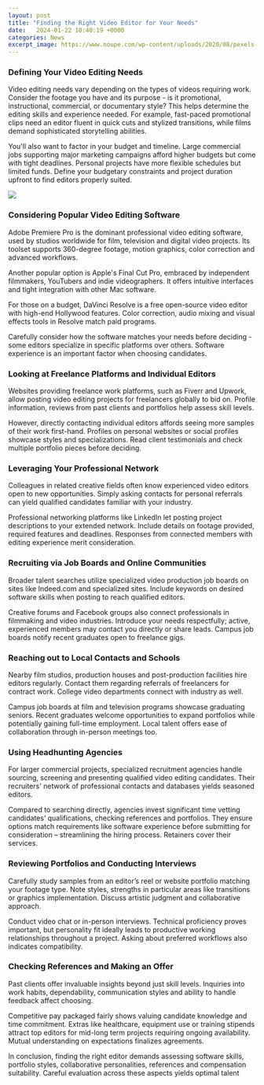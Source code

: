 ```yaml
---
layout: post
title: "Finding the Right Video Editor for Your Needs"
date:   2024-01-22 10:40:19 +0000
categories: News
excerpt_image: https://www.noupe.com/wp-content/uploads/2020/08/pexels-kelly-lacy-4041405.jpg
---
```

### Defining Your Video Editing Needs
Video editing needs vary depending on the types of videos requiring work. Consider the footage you have and its purpose - is it promotional, instructional, commercial, or documentary style? This helps determine the editing skills and experience needed. For example, fast-paced promotional clips need an editor fluent in quick cuts and stylized transitions, while films demand sophisticated storytelling abilities. 

You'll also want to factor in your budget and timeline. Large commercial jobs supporting major marketing campaigns afford higher budgets but come with tight deadlines. Personal projects have more flexible schedules but limited funds. Define your budgetary constraints and project duration upfront to find editors properly suited.


![](https://www.noupe.com/wp-content/uploads/2020/08/pexels-kelly-lacy-4041405.jpg)
### Considering Popular Video Editing Software
Adobe Premiere Pro is the dominant professional video editing software, used by studios worldwide for film, television and digital video projects. Its toolset supports 360-degree footage, motion graphics, color correction and advanced workflows. 

Another popular option is Apple's Final Cut Pro, embraced by independent filmmakers, YouTubers and indie videographers. It offers intuitive interfaces and tight integration with other Mac software.

For those on a budget, DaVinci Resolve is a free open-source video editor with high-end Hollywood features. Color correction, audio mixing and visual effects tools in Resolve match paid programs.

Carefully consider how the software matches your needs before deciding - some editors specialize in specific platforms over others. Software experience is an important factor when choosing candidates.

### Looking at Freelance Platforms and Individual Editors 
Websites providing freelance work platforms, such as Fiverr and Upwork, allow posting video editing projects for freelancers globally to bid on. Profile information, reviews from past clients and portfolios help assess skill levels. 

However, directly contacting individual editors affords seeing more samples of their work first-hand. Profiles on personal websites or social profiles showcase styles and specializations. Read client testimonials and check multiple portfolio pieces before deciding.

### Leveraging Your Professional Network
Colleagues in related creative fields often know experienced video editors open to new opportunities. Simply asking contacts for personal referrals can yield qualified candidates familiar with your industry. 

Professional networking platforms like LinkedIn let posting project descriptions to your extended network. Include details on footage provided, required features and deadlines. Responses from connected members with editing experience merit consideration.

### Recruiting via Job Boards and Online Communities
Broader talent searches utilize specialized video production job boards on sites like Indeed.com and specialized sites. Include keywords on desired software skills when posting to reach qualified editors.

Creative forums and Facebook groups also connect professionals in filmmaking and video industries. Introduce your needs respectfully; active, experienced members may contact you directly or share leads. Campus job boards notify recent graduates open to freelance gigs.

### Reaching out to Local Contacts and Schools  
Nearby film studios, production houses and post-production facilities hire editors regularly. Contact them regarding referrals of freelancers for contract work. College video departments connect with industry as well. 

Campus job boards at film and television programs showcase graduating seniors. Recent graduates welcome opportunities to expand portfolios while potentially gaining full-time employment. Local talent offers ease of collaboration through in-person meetings too.

### Using Headhunting Agencies
For larger commercial projects, specialized recruitment agencies handle sourcing, screening and presenting qualified video editing candidates. Their recruiters' network of professional contacts and databases yields seasoned editors.

Compared to searching directly, agencies invest significant time vetting candidates’ qualifications, checking references and portfolios. They ensure options match requirements like software experience before submitting for consideration – streamlining the hiring process. Retainers cover their services.

### Reviewing Portfolios and Conducting Interviews
Carefully study samples from an editor’s reel or website portfolio matching your footage type. Note styles, strengths in particular areas like transitions or graphics implementation. Discuss artistic judgment and collaborative approach. 

Conduct video chat or in-person interviews. Technical proficiency proves important, but personality fit ideally leads to productive working relationships throughout a project. Asking about preferred workflows also indicates compatibility.

### Checking References and Making an Offer
Past clients offer invaluable insights beyond just skill levels. Inquiries into work habits, dependability, communication styles and ability to handle feedback affect choosing. 

Competitive pay packaged fairly shows valuing candidate knowledge and time commitment. Extras like healthcare, equipment use or training stipends attract top editors for mid-long term projects requiring ongoing availability. Mutual understanding on expectations finalizes agreements.

In conclusion, finding the right editor demands assessing software skills, portfolio styles, collaborative personalities, references and compensation suitability. Careful evaluation across these aspects yields optimal talent